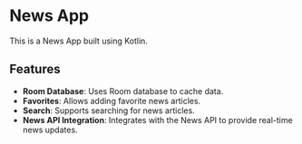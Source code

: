 # News App

This is a News App built using Kotlin.

## Features

- **Room Database**: Uses Room database to cache data.
- **Favorites**: Allows adding favorite news articles.
- **Search**: Supports searching for news articles.
- **News API Integration**: Integrates with the News API to provide real-time news updates.
